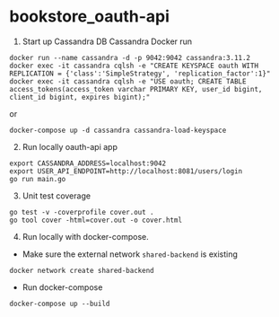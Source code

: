 # bookstore_oauth-api

1. Start up Cassandra DB
Cassandra Docker run
```shell
docker run --name cassandra -d -p 9042:9042 cassandra:3.11.2
docker exec -it cassandra cqlsh -e "CREATE KEYSPACE oauth WITH REPLICATION = {'class':'SimpleStrategy', 'replication_factor':1}"
docker exec -it cassandra cqlsh -e "USE oauth; CREATE TABLE access_tokens(access_token varchar PRIMARY KEY, user_id bigint, client_id bigint, expires bigint);"
```
or
```shell
docker-compose up -d cassandra cassandra-load-keyspace
```
2. Run locally oauth-api app
```shell
export CASSANDRA_ADDRESS=localhost:9042
export USER_API_ENDPOINT=http://localhost:8081/users/login
go run main.go
```
3. Unit test coverage
```shell
go test -v -coverprofile cover.out .
go tool cover -html=cover.out -o cover.html
```
4. Run locally with docker-compose.
- Make sure the external network `shared-backend` is existing
```shell
docker network create shared-backend
```
- Run docker-compose
```
docker-compose up --build
```